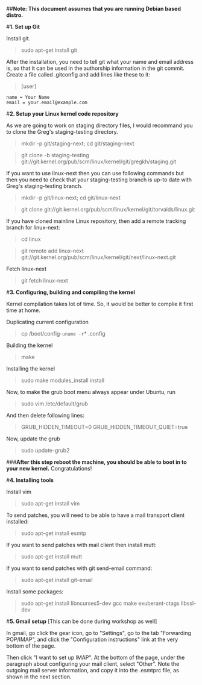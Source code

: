 ##**Note: This document assumes that you are running Debian based distro.**

#**1. Set up Git**

Install git.

> sudo apt-get install git

After the installation, you need to tell git what your name and email address is, so that it can be used in the authorship information in the git commit. Create a file called .gitconfig and add lines like these to it:

> [user]
  ```
  name = Your Name
  email = your.email@example.com
  ```

#**2. Setup your Linux kernel code repository**

As we are going to work on staging directory files, I would recommand you to clone the
Greg's staging-testing directory.

> mkdir -p git/staging-next; cd git/staging-next

> git clone -b staging-testing git://git.kernel.org/pub/scm/linux/kernel/git/gregkh/staging.git

If you want to use linux-next then you can use following commands but then you need to check that your staging-testing branch is up-to date with Greg's staging-testing branch.

> mkdir -p git/linux-next; cd git/linux-next

> git clone git://git.kernel.org/pub/scm/linux/kernel/git/torvalds/linux.git

If you have cloned mainline Linux repository, then add a remote tracking branch for linux-next:

> cd linux

> git remote add linux-next git://git.kernel.org/pub/scm/linux/kernel/git/next/linux-next.git

Fetch linux-next

> git fetch linux-next


#**3. Configuring, building and compiling the kernel**

Kernel compilation takes lot of time. So, it would be better to complie it first time at home.

Duplicating current configuration

> cp /boot/config-`uname -r`* .config 

Building the kernel

> make

Installing the kernel

> sudo make modules_install install 

Now, to make the grub boot menu always appear under Ubuntu, run

> sudo vim /etc/default/grub 

And then delete following lines:

> GRUB_HIDDEN_TIMEOUT=0 GRUB_HIDDEN_TIMEOUT_QUIET=true 

Now, update the grub

> sudo update-grub2 

###**After this step reboot the machine, you should be able to boot in to your new kernel.**
Congratulations!

#**4. Installing tools**

Install vim

> sudo apt-get install vim

To send patches, you will need to be able to have a mail transport client installed:

> sudo apt-get install esmtp

If you want to send patches with mail client then install mutt:

> sudo apt-get install mutt

If you want to send patches with git send-email command:

> sudo apt-get install git-email

Install some packages:

> sudo apt-get install libncurses5-dev gcc make exuberant-ctags libssl-dev


#**5. Gmail setup** [This can be done during workshop as well]

In gmail, go click the gear icon, go to "Settings", go to the tab "Forwarding POP/IMAP", and click the "Configuration instructions" link at the very bottom of the page.

Then click "I want to set up IMAP". At the bottom of the page, under the paragraph about configuring your mail client, select "Other". Note the outgoing mail server information, and copy it into the .esmtprc file, as shown in the next section.
